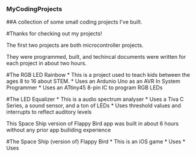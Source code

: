 ### MyCodingProjects
##A collection of some small coding projects I've built.

#Thanks for checking out my projects!

The first two projects are both microcontroller projects.

They were programmed, built, and techincal documents were written for each project in about two hours. 

#The RGB LED Rainbow 
	* This is a project used to teach kids between the ages 8 to 16 about STEM.
	* Uses an Ardunio Uno as an AVR In System Programmer
	* Uses an ATtiny45 8-pin IC to program RGB LEDs

#The LED Equalizer
	* This is a audio spectrum analyser
	* Uses a Tiva C Series, a sound sensor, and a ton of LEDs
	* Uses threshold values and interrupts to reflect auditory levels 

This Space Ship version of Flappy Bird app was built in about 6 hours without any prior app builiding experience

#The Space Ship (version of) Flappy Bird
	* This is an iOS game
	* Uses 
	* Uses 
